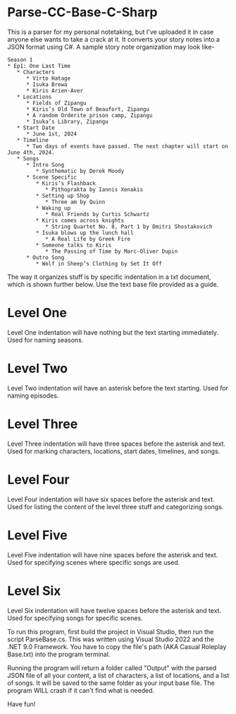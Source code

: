 # Parse-CC-Base-C-Sharp

This is a parser for my personal notetaking, but I've uploaded it in case anyone else wants to take a crack at it. It 
converts your story notes into a JSON format using C#. A sample story note organization may look like-

```
Season 1
* Ep1: One Last Time
   * Characters
      * Virto Hatage
      * Isuka Brewa
      * Kiris Arien-Aver
   * Locations
      * Fields of Zipangu
      * Kiris’s Old Town of Beaufort, Zipangu
      * A random Orderite prison camp, Zipangu
      * Isuka’s Library, Zipangu
   * Start Date
      * June 1st, 2024
   * Timeline
      * Two days of events have passed. The next chapter will start on June 4th, 2024. 
   * Songs
      * Intro Song
         * Synthematic by Derek Moody
      * Scene Specific
         * Kiris’s Flashback
            * Pithoprakta by Iannis Xenakis
         * Setting up Shop
            * Three am by Quinn
         * Waking up
            * Real Friends by Curtis Schwartz
         * Kiris comes across knights
            * String Quartet No. 8, Part 1 by Dmitri Shostakovich
         * Isuka blows up the lunch hall
            * A Real Life by Greek Fire
         * Someone talks to Kiris
            * The Passing of Time by Marc-Oliver Dupin
      * Outro Song
         * Wolf in Sheep’s Clothing by Set It Off
```

The way it organizes stuff is by specific indentation in a txt document, which is shown further below. Use the text base 
file provided as a guide.

# Level One

Level One indentation will have nothing but the text starting immediately. Used for naming seasons.

# Level Two

Level Two indentation will have an asterisk before the text starting. Used for naming episodes.

# Level Three

Level Three indentation will have three spaces before the asterisk and text. Used for marking characters, locations, 
start dates, timelines, and songs.

# Level Four

Level Four indentation will have six spaces before the asterisk and text. Used for listing the content of the level 
three stuff and categorizing songs.

# Level Five

Level Five indentation will have nine spaces before the asterisk and text. Used for specifying scenes where specific 
songs are used.

# Level Six

Level Six indentation will have twelve spaces before the asterisk and text. Used for specifying songs for specific 
scenes.

To run this program, first build the project in Visual Studio, then run the script ParseBase.cs. This was 
written using Visual Studio 2022 and the .NET 9.0 Framework. You have to copy the file's path (AKA Casual Roleplay Base.txt) into the program terminal.

Running the program will return a folder called "Output" with the parsed JSON file of all your content, a list of characters, a list of 
locations, and a list of songs. It will be saved to the same folder as your input base file. The program WILL crash if it can't find what is needed.

Have fun!
